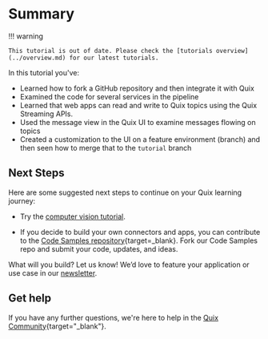 # Summary

!!! warning

    This tutorial is out of date. Please check the [tutorials overview](../overview.md) for our latest tutorials.

In this tutorial you've:

* Learned how to fork a GitHub repository and then integrate it with Quix
* Examined the code for several services in the pipeline
* Learned that web apps can read and write to Quix topics using the Quix Streaming APIs.
* Used the message view in the Quix UI to examine messages flowing on topics
* Created a customization to the UI on a feature environment (branch) and then seen how to merge that to the `tutorial` branch

## Next Steps

Here are some suggested next steps to continue on your Quix learning journey:

* Try the [computer vision tutorial](../computer-vision/overview.md).

* If you decide to build your own connectors and apps, you can contribute to the [Code Samples repository](https://github.com/quixio/quix-samples){target=_blank}. Fork our Code Samples repo and submit your code, updates, and ideas.

What will you build? Let us know! We’d love to feature your application or use case in our [newsletter](https://www.quix.io/community/).

## Get help

If you have any further questions, we're here to help in the [Quix Community](https://quix.io/slack-invite){target="_blank"}.
